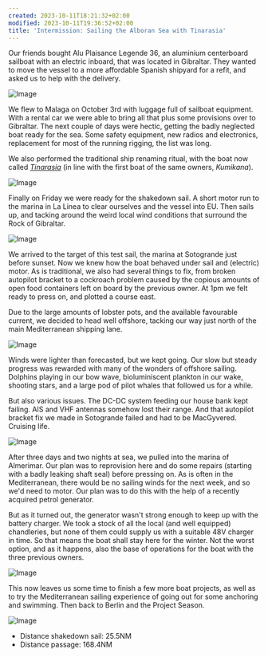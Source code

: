 ```yaml
---
created: 2023-10-11T18:21:32+02:00
modified: 2023-10-11T19:36:52+02:00
title: 'Intermission: Sailing the Alboran Sea with Tinarasia'
---
```


Our friends bought Alu Plaisance Legende 36, an aluminium centerboard sailboat with an electric inboard, that was located in Gibraltar. They wanted to move the vessel to a more affordable Spanish shipyard for a refit, and asked us to help with the delivery. 

![Image](../2023/74f85a0cd8841a0173876088877c565e.jpg) 

We flew to Malaga on October 3rd with luggage full of sailboat equipment. With a rental car we were able to bring all that plus some provisions over to Gibraltar. The next couple of days were hectic, getting the badly neglected boat ready for the sea. Some safety equipment, new radios and electronics, replacement for most of the running rigging, the list was long.

We also performed the traditional ship renaming ritual, with the boat now called [_Tinarasia_](http://sailing.tinar.asia/) (in line with the first boat of the same owners, _Kumikana_).

![Image](../2023/aacd6421430ef245cb59c09762a6d1b1.jpg) 

Finally on Friday we were ready for the shakedown sail. A short motor run to the marina in La Linea to clear ourselves and the vessel into EU. Then sails up, and tacking around the weird local wind conditions that surround the Rock of Gibraltar.

![Image](../2023/1e0c01c2916b40f814a342be42b800fa.jpg) 

We arrived to the target of this test sail, the marina at Sotogrande just before sunset. Now we knew how the boat behaved under sail and (electric) motor. As is traditional, we also had several things to fix, from broken autopilot bracket to a cockroach problem caused by the copious amounts of open food containers left on board by the previous owner. At 1pm we felt ready to press on, and plotted a course east.

Due to the large amounts of lobster pots, and the available favourable current, we decided to head well offshore, tacking our way just north of the main Mediterranean shipping lane.

![Image](../2023/8bb6b26ecad4e44bc796fd14d6e17d46.jpg) 

Winds were lighter than forecasted, but we kept going. Our slow but steady progress was rewarded with many of the wonders of offshore sailing. Dolphins playing in our bow wave, bioluminiscent plankton in our wake, shooting stars, and a large pod of pilot whales that followed us for a while.

But also various issues. The DC-DC system feeding our house bank kept failing. AIS and VHF antennas somehow lost their range. And that autopilot bracket fix we made in Sotogrande failed and had to be MacGyvered. Cruising life.

![Image](../2023/f3e4028ec64fc12f0d044da6b7829fc2.jpg) 

After three days and two nights at sea, we pulled into the marina of Almerimar. Our plan was to reprovision here and do some repairs (starting with a badly leaking shaft seal) before pressing on. As is often in the Mediterranean, there would be no sailing winds for the next week, and so we'd need to motor. Our plan was to do this with the help of a recently acquired petrol generator.

But as it turned out, the generator wasn't strong enough to keep up with the battery charger. We took a stock of all the local (and well equipped) chandleries, but none of them could supply us with a suitable 48V charger in time. So that means the boat shall stay here for the winter. Not the worst option, and as it happens, also the base of operations for the boat with the three previous owners.

![Image](../2023/ba858a14b3b29d8c5257cf6e49f821ba.jpg) 

This now leaves us some time to finish a few more boat projects, as well as to try the Mediterranean sailing experience of going out for some anchoring and swimming. Then back to Berlin and the Project Season.

![Image](../2023/f5889c0ddadd9df3df3db0e001ab5d4c.jpg)

* Distance shakedown sail: 25.5NM
* Distance passage: 168.4NM
